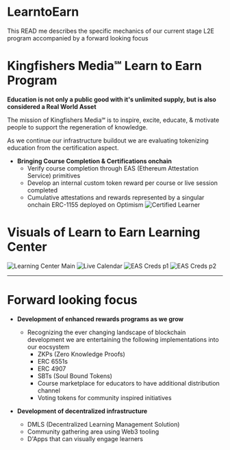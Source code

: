 # LearntoEarn
This READ me describes the specific mechanics of our current stage L2E program accompanied by a forward looking focus
# Kingfishers Media℠ Learn to Earn Program

**Education is not only a public good with it's unlimited supply, but is also considered a Real World Asset**

The mission of Kingfishers Media℠ is to inspire, excite, educate, & motivate people to support the regeneration of knowledge.

As we continue our infrastructure buildout we are evaluating tokenizing education from the certification aspect.

* **Bringing Course Completion & Certifications onchain**
    * Verify course completion through EAS (Ethereum Attestation Service) primitives
    * Develop an internal custom token reward per course or live session completed
    * Cumulative attestations and rewards represented by a singular onchain ERC-1155 deployed on Optimism
![Certified Learner](https://hackmd.io/_uploads/SyF2akMlC.png)

# Visuals of Learn to Earn Learning Center
![Learning Center Main](https://hackmd.io/_uploads/rJ2IQtVxA.png)
![Live Calendar](https://hackmd.io/_uploads/Hk0PQF4eR.png)
![EAS Creds p1](https://hackmd.io/_uploads/rkdFXFNlA.png)
![EAS Creds p2](https://hackmd.io/_uploads/Hklc7tVxR.png)





---
# Forward looking focus
* **Development of enhanced rewards programs as we grow**
    * Recognizing the ever changing landscape of blockchain development we are entertaining the following implementations into our eocsystem
        * ZKPs (Zero Knowledge Proofs)
        * ERC 6551s
        * ERC 4907
        * SBTs (Soul Bound Tokens)
        * Course marketplace for educators to have additional distribution channel
        * Voting tokens for community inspired initiatives

* **Development of decentralized infrastructure**
    * DMLS (Decentralized Learning Management Solution)
    * Community gathering area using Web3 tooling
    * D'Apps that can visually engage learners
